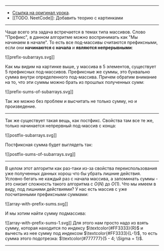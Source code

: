 
---
- [Ссылка на оригинал урока](https://neetcode.io/courses/advanced-algorithms/4).
- [[TODO. NeetCode]]: Добавить теорию с картинками
---

Чаще всего эта задача встречается в темах типа массивов.
Слово "Префикс", в данном алгоритме можно воспринимать как "Мы начинаем в начале". То есть все под-массивы считаются префиксными, если они __начинаются с начала__ и __являются непрерывными__:

![[prefix-subarrays.svg]]

Как мы видим на картинке выше, у массива в 5 элементов, существует 5 префиксных под-массивов.
Префиксные же суммы, это буквально сумма внутри определенного под-массива. Причем обратим внимание на то, что эти суммы можно брать из прошлых полученных сумм:

![[prefix-sums-of-subarrays.svg]]

Так же можно без проблем и высчитать не только сумму, но и произведение.

---
Так же существует такая вещь, как постфикс. Свойства там все те же, только начинается непрервный под-массив с конца:

![[postfix-subarrays.svg]]

Постфиксная сумма будет выглядеть так:

![[postfix-sums-of-subarrays.svg]]

---

В целом этот алгоритм как раз-таки из-за свойства переиспользования уже полученных данных хорош что бы убрать лишние действия. Условно бегать не каждый раз с начала массива, а запоминать суммы - это снизит сложность такого алгоритма с $O(N)$ до $O(1)$.
Что мы имеем в виду, под лишними действиями? У нас есть массив с уже посчитанными префиксными суммами:

![[array-with-prefix-sums.svg]]

И мы хотим найти сумму подмассива:

![[array-with-prefix-sums-1.svg]]
Для этого нам просто надо из взять сумму, которая находится по индексу $\textcolor{#FF3333}{R}$ и вычесть из нее сумму под индексом $\textcolor{#FF3333}{L-1}$, то есть сумма этого подотрезка: $\textcolor{#777777}{5 - 4; \Sigma = 1}$. 

---

